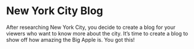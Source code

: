 <h1>New York City Blog</h1>

After researching New York City, you decide to create a blog for your viewers who want to know more about the city. It’s time to create a blog to show off how amazing the Big Apple is. You got this!
